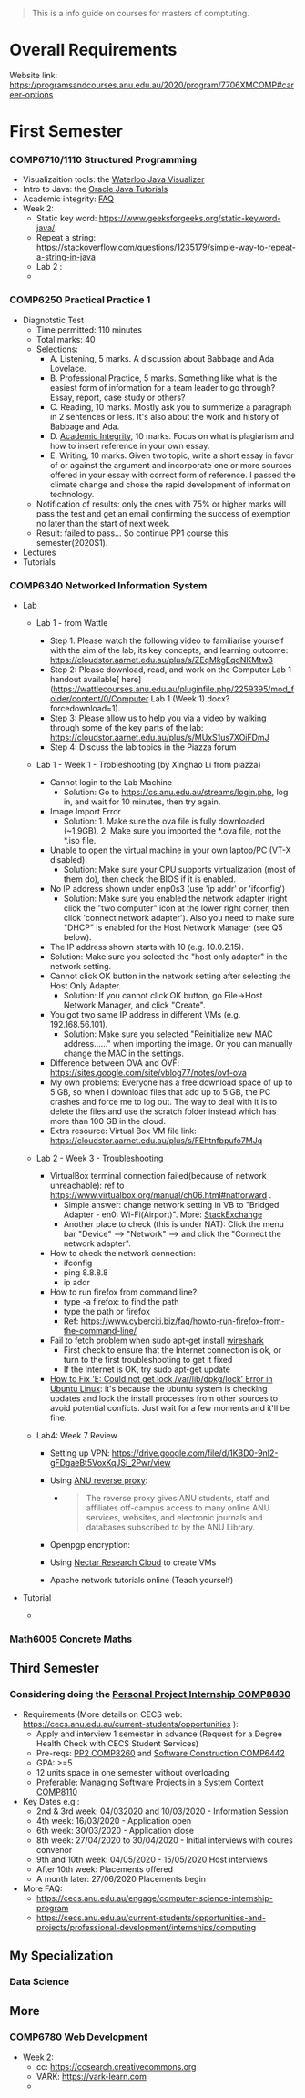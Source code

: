 > This is a info guide on courses for masters of comptuting.

# Overall Requirements

Website link: https://programsandcourses.anu.edu.au/2020/program/7706XMCOMP#career-options



# First Semester

### COMP6710/1110 Structured Programming

- Visualizaition tools: the [Waterloo Java Visualizer](https://cscircles.cemc.uwaterloo.ca/java_visualize/)
- Intro to Java: the [Oracle Java Tutorials](https://docs.oracle.com/javase/tutorial/)
- Academic integrity: [FAQ](https://cs.anu.edu.au/courses/comp1720/resources/faq/#statement-of-originality)
- Week 2:
  - Static key word: https://www.geeksforgeeks.org/static-keyword-java/
  - Repeat a string: https://stackoverflow.com/questions/1235179/simple-way-to-repeat-a-string-in-java
  - Lab 2 : 
  - 

### COMP6250 Practical Practice 1

- Diagnotstic Test
  - Time permitted: 110 minutes
  - Total marks: 40
  - Selections:
    - A. Listening, 5 marks. A discussion about Babbage and Ada Lovelace.
    - B. Professional Practice, 5 marks. Something like what is the easiest form of information for a team leader to go through? Essay, report, case study or others?
    - C. Reading, 10 marks. Mostly ask you to summerize a paragraph in 2 sentences or less. It's also about the work and history of Babbage and Ada.
    - D. [Academic Integrity](https://www.anu.edu.au/students/academic-skills/academic-integrity), 10 marks. Focus on what is plagiarism and how to insert reference in your own essay.
    - E. Writing, 10 marks. Given two topic, write a short essay in favor of or against the argument and incorporate one or more sources offered in your essay with correct form of reference. I passed the climate change and chose the rapid development of information technology.
  - Notification of results: only the ones with 75% or higher marks will pass the test and get an email confirming the success of exemption no later than the start of next week.
  - Result: failed to pass... So continue PP1 course this semester(2020S1).
- Lectures
- Tutorials

### COMP6340 Networked Information System

- Lab
  - Lab 1 - from Wattle
    - Step 1. Please watch the following video to familiarise yourself with the aim of the lab, its key concepts, and learning outcome: https://cloudstor.aarnet.edu.au/plus/s/ZEqMkgEqdNKMtw3
    - Step 2: Please download, read, and work on the Computer Lab 1 handout available[ here](https://wattlecourses.anu.edu.au/pluginfile.php/2259395/mod_folder/content/0/Computer Lab 1 (Week 1).docx?forcedownload=1). 
    - Step 3: Please allow us to help you via a video by walking through some of the key parts of the lab: https://cloudstor.aarnet.edu.au/plus/s/MUxS1us7XOiFDmJ
    - Step 4: Discuss the lab topics in the Piazza forum
    
  - Lab 1 - Week 1 - Trobleshooting (by Xinghao Li from piazza)
    - Cannot login to the Lab Machine
      - Solution: Go to https://cs.anu.edu.au/streams/login.php, log in, and wait for 10 minutes, then try again.
    - Image Import Error
      - Solution: 1. Make sure the ova file is fully downloaded (~1.9GB). 2. Make sure you imported the *.ova file, not the *.iso file.
    - Unable to open the virtual machine in your own laptop/PC (VT-X disabled).
      - Solution: Make sure your CPU supports virtualization (most of them do), then check the BIOS if it is enabled.
    - No IP address shown under enp0s3 (use 'ip addr' or 'ifconfig')
      - Solution: Make sure you enabled the network adapter (right click the "two computer" icon at the lower right corner, then click 'connect network adapter'). Also you need to make sure "DHCP" is enabled for the Host Network Manager (see Q5 below).
    -  The IP address shown starts with 10 (e.g. 10.0.2.15).
      - Solution: Make sure you selected the "host only adapter" in the network setting.
    - Cannot click OK button in the network setting after selecting the Host Only Adapter.
      - Solution: If you cannot click OK button, go File->Host Network Manager, and click "Create".
    - You got two same IP address in different VMs (e.g. 192.168.56.101).
      - Solution: Make sure you selected "Reinitialize new MAC address......" when importing the image. Or you can manually change the MAC in the settings.
    - Difference between OVA and OVF: https://sites.google.com/site/vblog77/notes/ovf-ova
    - My own problems: Everyone has a free download space of up to 5 GB, so when I download files that add up to 5 GB, the PC crashes and force me to log out. The way to deal with it is to delete the files and use the scratch folder instead which has more than 100 GB in the cloud.
    - Extra resource: Virtual Box VM file link: https://cloudstor.aarnet.edu.au/plus/s/FEhtnfbpufo7MJq
    
  - Lab 2 - Week 3 - Troubleshooting
    - VirtualBox terminal connection failed(because of network unreachable): ref to https://www.virtualbox.org/manual/ch06.html#natforward . 
      - Simple answer: change network setting in VB to "Bridged Adapter - en0: Wi-Fi(Airport)". More: [StackExchange](https://askubuntu.com/questions/1028494/network-is-unreachable-error-virtualbox-mininet-ubuntu-image) 
      - Another place to check (this is under NAT): Click the menu bar "Device" --> "Network" --> and click the "Connect the network adapter".
    - How to check the network connection:
      - ifconfig
      - ping 8.8.8.8
      - ip addr
    - How to run firefox from command line?
      - type -a firefox: to find the path
      - type the path or firefox
      - Ref: https://www.cyberciti.biz/faq/howto-run-firefox-from-the-command-line/
    - Fail to fetch problem when sudo apt-get install [wireshark](https://www.wireshark.org/docs/)
      - First check to ensure that the Internet connection is ok, or turn to the first troubleshooting to get it fixed
      - If the Internet is OK, try sudo apt-get update
    - [How to Fix ‘E: Could not get lock /var/lib/dpkg/lock’ Error in Ubuntu Linux](https://itsfoss.com/could-not-get-lock-error/): it's because the ubuntu system is checking updates and lock the install processes from other sources to avoid potential conficts. Just wait for a few moments and it'll be fine.
    
  - Lab4: Week 7 Review
  
    - Setting up VPN: https://drive.google.com/file/d/1KBD0-9nI2-gFDgaeBt5VoxKqJSi_2Pwr/view
  
    - Using [ANU reverse proxy](https://login.virtual.anu.edu.au/menu): 
  
      - > The reverse proxy gives ANU students, staff and affiliates off-campus access to many online ANU services, websites, and electronic journals and databases subscribed to by the ANU Library.
  
    - Openpgp encryption: 
  
    - Using [Nectar Research Cloud](https://dashboard.rc.nectar.org.au/project/) to create VMs
  
    - Apache network tutorials online (Teach yourself)
  
- Tutorial

  - 

### Math6005 Concrete Maths



## Third Semester

### Considering doing the [Personal Project Internship COMP8830](https://programsandcourses.anu.edu.au/2020/course/COMP8830)

- Requirements (More details on CECS web: https://cecs.anu.edu.au/current-students/opportunities ): 
  - Apply and interview 1 semester in advance (Request for a Degree Health Check with CECS Student Services)
  - Pre-reqs: [PP2 COMP8260](https://programsandcourses.anu.edu.au/2020/course/COMP8260) and [Software Construction COMP6442](https://programsandcourses.anu.edu.au/2020/course/COMP6442)
  - GPA: >=5
  - 12 units space in one semester without overloading
  - Preferable: [Managing Software Projects in a System Context COMP8110](https://programsandcourses.anu.edu.au/2020/course/COMP8110)
- Key Dates e.g.:
  - 2nd & 3rd week: 04/032020 and 10/03/2020 - Information Session
  - 4th week: 16/03/2020 - Application open
  - 6th week: 30/03/2020 - Application close
  - 8th week: 27/04/2020 to 30/04/2020 - Initial interviews with coures convenor
  - 9th and 10th week: 04/05/2020 - 15/05/2020 Host interviews
  - After 10th week: Placements offered
  - A month later: 27/06/2020 Placements begin
- More FAQ:
  -  https://cecs.anu.edu.au/engage/computer-science-internship-program
  - https://cecs.anu.edu.au/current-students/opportunities-and-projects/professional-development/internships/computing

## My Specialization

### Data Science

## More

### COMP6780 Web Development

- Week 2:
  - cc: https://ccsearch.creativecommons.org
  - VARK: https://vark-learn.com
  - 

